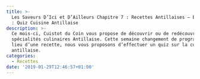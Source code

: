 ```yaml
---
title: >-
  Les Saveurs D’Ici et D’Ailleurs Chapitre 7 : Recettes Antillaises – Episode 4
  : Quiz Cuisine Antillaise
description: >-
  Ce mois-ci, Cuistot du Coin vous propose de découvrir ou de redécouvrir des
  spécialités culinaires Antillaise. Cette semaine changement de programme ! Au
  lieu d’une recette, nous vous proposons d’effectuer un quiz sur la cuisine
  antillaise.
categories:
  - Recettes
date: '2019-01-29T12:46:57+01:00'
---
```

<div class="fyrebox_quiz" data-gid="7j0Oan6KY" data-oid="wPzQmRnq9" /></div><script src="https://cdn.fyrebox.com/javascripts/fyrebox.min.js?2" defer="defer" async></script>
